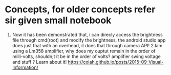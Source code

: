# Concepts, for older concepts refer sir given small notebook 
1. Now it has been demonstrated that, i can direcly access the brightness file through cmd(root) and modify the brightness, the android studio app does just that with an overhead, it does that through camera API!
2.Iam using a Lm358 amplifier, why does my ouptut remain in the order of milli-volts, shouldn;t it be in the order of volts? amplifier swing voltage and stuff ? Learn about it!
https://colah.github.io/posts/2015-09-Visual-Information/

